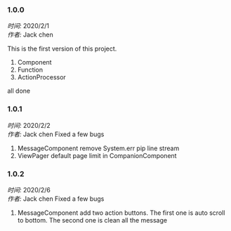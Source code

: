 ### 1.0.0
*时间:* 2020/2/1<br>
*作者:* Jack chen

This is the first version of this project.

1. Component
2. Function
3. ActionProcessor

all done


### 1.0.1
*时间:* 2020/2/2<br>
*作者:* Jack chen
Fixed a few bugs

1. MessageComponent remove System.err pip line stream
2. ViewPager default page limit in CompanionComponent

### 1.0.2
*时间:* 2020/2/6<br>
*作者:* Jack chen
Fixed a few bugs

1. MessageComponent add two action buttons.
    The first one is auto scroll to bottom.
    The second one is clean all the message
